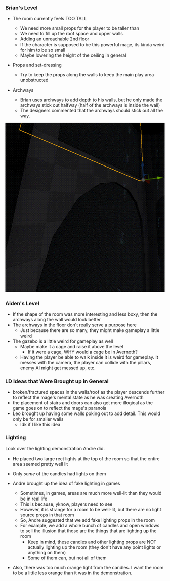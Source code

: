 
### Brian's Level

- The room currently feels TOO TALL
	- We need more small props for the player to be taller than
	- We need to fill up the roof space and upper walls
	- Adding an unreachable 2nd floor
	- If the character is supposed to be this powerful mage, its kinda weird for him to be so small
	- Maybe lowering the height of the ceiling in general

- Props and set-dressing
	- Try to keep the props along the walls to keep the main play area unobstructed

- Archways
	- Brian uses archways to add depth to his walls, but he only made the archways stick out halfway (half of the archways is inside the wall)
	- The designers commented that the archways should stick out all the way.

![](<../../../_Meta/Attachments/Pasted image 20250606154427.png>)

### Aiden's Level
- If the shape of the room was more interesting and less boxy, then the archways along the wall would look better
- The archways in the floor don't really serve a purpose here
	- Just because there are so many, they might make gameplay a little weird
- The gazebo is a little weird for gameplay as well
	- Maybe make it a cage and raise it above the level
		- If it were a cage, WHY would a cage be in Avernoth?
	- Having the player be able to walk inside it is weird for gameplay. It messes with the camera, the player can collide with the pillars, enemy AI might get messed up, etc.

### LD Ideas that Were Brought up in General
- broken/fractured spaces in the walls/roof as the player descends further to reflect the mage's mental state as he was creating Avernoth
- the placement of stairs and doors can also get more illogical as the game goes on to reflect the mage's paranoia
- Leo brought up having some walls poking out to add detail. This would only be for smaller walls
	- Idk if I like this idea

### Lighting

Look over the lighting demonstration Andre did.
- He placed two large rect lights at the top of the room so that the entire area seemed pretty well lit
- Only *some* of the candles had lights on them
- Andre brought up the idea of fake lighting in games
	- Sometimes, in games, areas are much more well-lit than they would be in real life
	- This is because, yknow, players need to see
	- However, it is strange for a room to be well-lit, but there are no light source props in that room
	- So, Andre suggested that we add fake lighting props in the room
	- For example, we add a whole bunch of candles and open windows to sell the illusion that those are the things that are lighting up the room
		- Keep in mind, these candles and other lighting props are NOT actually lighting up the room (they don't have any point lights or anything on them)
		- Some of them can, but not all of them

- Also, there was too much orange light from the candles. I want the room to be a little less orange than it was in the demonstration.
